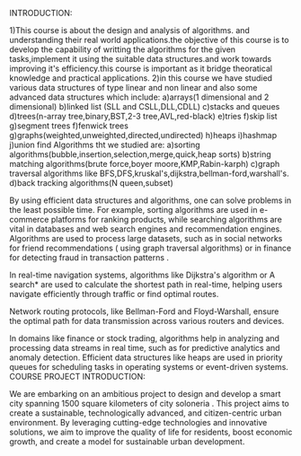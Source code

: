 INTRODUCTION:

1)This course is about the design and analysis of algorithms. and understanding their real world applications.the objective of this course is to develop the capability of writting the algorithms for the given tasks,implement it using the suitable data structures.and work towards improving it's efficiency.this course is important as it bridge theoratical knowledge and practical applications. 2)in this course we have studied various data structures of type linear and non linear and also some advanced data structures which include: a)arrays(1 dimensional and 2 dimensional) b)linked list (SLL and CSLL,DLL,CDLL) c)stacks and queues d)trees(n-array tree,binary,BST,2-3 tree,AVL,red-black) e)tries f)skip list g)segment trees f)fenwick trees g)graphs(weighted,unweighted,directed,undirected) h)heaps i)hashmap j)union find Algorithms tht we studied are: a)sorting algorithms(bubble,insertion,selection,merge,quick,heap sorts) b)string matching algorithms(brute force,boyer moore,KMP,Rabin-karph) c)graph traversal algorithms like BFS,DFS,kruskal's,dijkstra,bellman-ford,warshall's. d)back tracking algorithms(N queen,subset)

By using efficient data structures and algorithms, one can solve problems in the least possible time. For example, sorting algorithms are used in e-commerce platforms for ranking products, while searching algorithms are vital in databases and web search engines and recommendation engines.
Algorithms are used to process large datasets, such as in social networks for friend recommendations ( using graph traversal algorithms) or in finance for detecting fraud in transaction patterns .

In real-time navigation systems, algorithms like Dijkstra's algorithm or A search* are used to calculate the shortest path in real-time, helping users navigate efficiently through traffic or find optimal routes.

Network routing protocols, like Bellman-Ford and Floyd-Warshall, ensure the optimal path for data transmission across various routers and devices.

In domains like finance or stock trading, algorithms help in analyzing and processing data streams in real time, such as for predictive analytics and anomaly detection. Efficient data structures like heaps are used in priority queues for scheduling tasks in operating systems or event-driven systems. COURSE PROJECT INTRODUCTION:

We are embarking on an ambitious project to design and develop a smart city spanning 1500 square kilometers of city soloneria . This project aims to create a sustainable, technologically advanced, and citizen-centric urban environment. By leveraging cutting-edge technologies and innovative solutions, we aim to improve the quality of life for residents, boost economic growth, and create a model for sustainable urban development.
